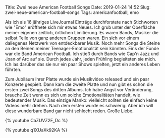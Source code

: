 Title: Zwei neue American Football Songs
Date: 2019-01-24 14:52
Slug: zwei-neue-american-football-songs
Tags: americanfootball, emo

Als ich als 16 jähriges LiveJournal Einträge durchforstete nach Stichworten wie "Emo" eröffnete sich mir etwas Neues. Ich grub unter der Oberfläche meiner eigenen zeitlich, örtlichen Limitierung. Es waren Bands, Musiker die selbst Teile von ganz anderen Gruppen waren. Ein sich vor einem daliegenes Netzwerk von entdeckbarer Musik. Noch mehr Songs die Steine an den Beinen meiner Teenager-Emotionalität sein könnten. Eins der Funde war die Band American Football. Ich stieß durch Bands wie Cap'n Jazz und Joan of Arc auf sie. Durch jedes Jahr, jeden Frühling begleiteten sie mich. Ich las darüber das sie nur ein paar Shows spielten, jetzt ein anderes Leben führten.

Zum Jubiläum ihrer Platte wurde ein Musikvideo released und ein paar Konzerte gespielt. Dann kam die zweite Platte und nun gibt es schon die ersten zwei Songs des dritten Albums. Ich habe Angst vor Veränderung, brauche Zeit wenn es sich um solche Emotionalitäten handelt, wie bedeutender Musik. Das einzige Manko: vielleicht sollten sie einfach keine Videos mehr drehen. Nach dem ersten wurde es schwierig. Aber ich will diese wunderbare Band gar nicht schlecht reden. Große Liebe.

{% youtube CaZUVZ2F_Dc %}

{% youtube q1XUaXk92KA %}

